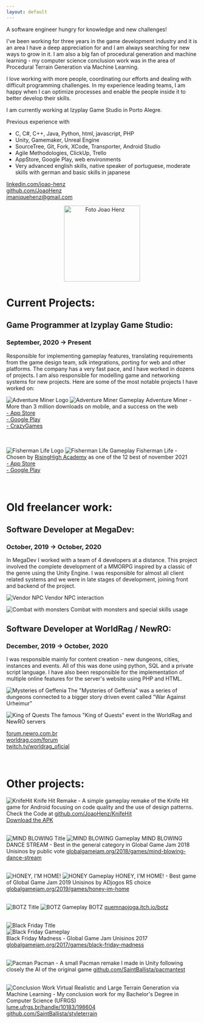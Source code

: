 ```yaml
---
layout: default
---
```


A software engineer hungry for knowledge and new challenges!

I've been working for three years in the game development industry and it is an area I have a deep appreciation for and I am always searching for new ways to grow in it. I am also a big fan of procedural generation and machine learning - my computer science conclusion work was in the area of Procedural Terrain Generation via Machine Learning. 

I love working with more people, coordinating our efforts and dealing with difficult programming challenges. In my experience leading teams, I am happy when I can optimize processes and enable the people inside it to better develop their skills.

I am currently working at Izyplay Game Studio in Porto Alegre.

Previous experience with
- C, C#, C++, Java, Python, html, javascript, PHP
- Unity, Gamemaker, Unreal Engine
- SourceTree, Git, Fork, XCode, Transporter, Android Studio
- Agile Methodologies, ClickUp, Trello
- AppStore, Google Play, web environments
- Very advanced english skills, native speaker of portuguese, moderate skills with german and basic skills in japanese

[linkedin.com/joao-henz](https://www.linkedin.com/in/joao-henz/)<br/>
[github.com/JoaoHenz](https://github.com/JoaoHenz)<br/>
jmaniquehenz@gmail.com

<p align="center">
  <img src="assets/images/goodphoto.jpg" alt="Foto Joao Henz" width="200" />
</p>

# Current Projects:

## Game Programmer at Izyplay Game Studio: 
### September, 2020 -> Present
Responsible for implementing gameplay features, translating requirements from the
game design team, sdk integrations, porting for web and other platforms. The company has a very fast pace, and I have worked in dozens of projects. I am also responsible for modelling game and networking systems for new projects. Here are some of the most notable projects I have worked on:

![Adventure Miner Logo](/assets/images/adventureminer_logo.png)
![Adventure Miner Gameplay](/assets/images/adventureminer.png)
Adventure Miner - More than 3 million downloads on mobile, and a success on the web<br/>
[- App Store](https://apps.apple.com/us/app/adventure-miner/id1570634510)<br/>
[- Google Play](https://play.google.com/store/apps/details?id=com.izyplay.adventureminer)<br/>
[- CrazyGames](https://www.crazygames.com.br/jogos/adventure-miner)<br/>
<br/><br/>

![Fisherman Life Logo](/assets/images/fisherman_logo.png)
![Fisherman Life Gameplay](/assets/images/fisherman.png)
Fisherman Life - Chosen by [RisingHigh Academy](https://www.linkedin.com/company/risinghigh/?lipi=urn%3Ali%3Apage%3Ad_flagship3_detail_base%3BrbRKRuEhR%2F6mqyPox%2FLP%2BA%3D%3D) as one of the 12 best of november 2021<br/>
[- App Store](https://apps.apple.com/br/app/fisherman-life/id1592310424)<br/>
[- Google Play](https://play.google.com/store/apps/details?id=com.izyplay.fishermanlife&hl=pt_BR&gl=US)<br/>
<br/><br/>

# Old freelancer work:

## Software Developer at MegaDev: 
### October, 2019 -> October, 2020
In MegaDev I worked with a team of 4 developers at a distance. This project involved the
complete development of a MMORPG inspired by a classic of the genre using the Unity Engine. I
was responsible for almost all client related systems and we were in late stages of development,
joining front and backend of the project.

![Vendor NPC](/assets/images/mega1.png)
Vendor NPC interaction

![Combat with monsters](/assets/images/mega2.png)
Combat with monsters and special skills usage

## Software Developer at WorldRag / NewRO:
### December, 2019 -> October, 2020
I was responsible mainly for content creation - new dungeons, cities, instances and events. All of
this was done using python, SQL and a private script language. I have also been responsible for
the implementation of multiple online features for the server's website using PHP and HTML.

![Mysteries of Geffenia](/assets/images/rag2.png)
The "Mysteries of Geffenia" was a series of dungeons connected to a bigger story driven event called "War Against Urheimur"

![King of Quests](/assets/images/rag1.png)
The famous "King of Quests" event in the WorldRag and NewRO servers

[forum.newro.com.br](http://forum.newro.com.br)<br/>
[worldrag.com/forum](http://www2.worldrag.com/forum)<br/>
[twitch.tv/worldrag_oficial](https://www.twitch.tv/worldrag_oficial)<br/><br/><br/>

# Other projects:

![KnifeHit](/assets/images/portfo.png)
Knife Hit Remake - A simple gameplay remake of the Knife Hit game for Android focusing on code quality and the use of design patterns.
Check the Code at [github.com/JoaoHenz/KnifeHit](https://github.com/JoaoHenz/KnifeHit)<br/>
[Download the APK](https://drive.google.com/file/d/12z6xP7POGXwoXhea6ZWLNv31R9EvQo5L/view?usp=sharing)<br/><br/>

![MIND BLOWING Title](/assets/images/mindblowing.png)
![MIND BLOWING Gameplay](/assets/images/mindblowing2.png)
MIND BLOWING DANCE STREAM - Best in the general category in Global Game Jam 2018 Unisinos by public vote
[globalgamejam.org/2018/games/mind-blowing-dance-stream](https://globalgamejam.org/2018/games/mind-blowing-dance-stream)<br/><br/>

![HONEY, I'M HOME!](/assets/images/honey.png)
![HONEY Gameplay](/assets/images/honey2.png)
HONEY, I'M HOME! - Best game of Global Game Jam 2019 Unisinos by ADjogos RS choice
[globalgamejam.org/2019/games/honey-im-home](https://globalgamejam.org/2019/games/honey-im-home)<br/><br/>

![BOTZ Title](/assets/images/botz.png)
![BOTZ Gameplay](/assets/images/botz2.png)
BOTZ
[quemnaojoga.itch.io/botz](https://quemnaojoga.itch.io/botz)<br/><br/>

![Black Friday Title](/assets/images/blackfriday3.png)<br/>
![Black Friday Gameplay](/assets/images/blackfriday2.png)<br/>
Black Friday Madness - Global Game Jam Unisinos 2017
[globalgamejam.org/2017/games/black-friday-madness](https://globalgamejam.org/2017/games/black-friday-madness)<br/><br/>

![Pacman](/assets/images/pacman.png)
Pacman - A small Pacman remake I made in Unity following closely the AI of the original game
[github.com/SaintBallista/pacmantest](https://github.com/SaintBallista/pacmantest)<br/><br/>

![Conclusion Work](/assets/images/tcc.png)
Virtual Realistic and Large Terrain Generation via Machine Learning - My conclusion work for my Bachelor's Degree in Computer Science (UFRGS)<br/>
[lume.ufrgs.br/handle/10183/198604](https://lume.ufrgs.br/handle/10183/198604)<br/>
[github.com/SaintBallista/styleterrain](https://github.com/SaintBallista/styleterrain)<br/><br/><br/>
